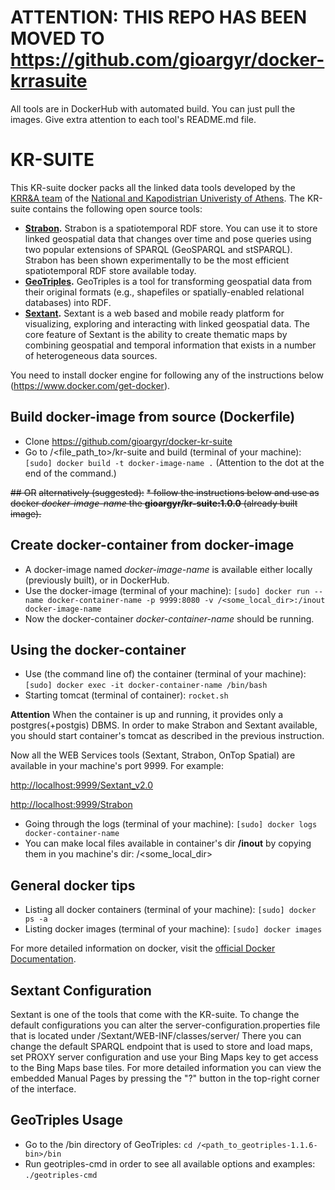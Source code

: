 # ATTENTION: THIS REPO HAS BEEN MOVED TO https://github.com/gioargyr/docker-krrasuite
All tools are in DockerHub with automated build. You can just pull the images.
Give extra attention to each tool's README.md file.


# KR-SUITE

This KR-suite docker packs all the linked data tools developed by the [KRR&A team](http://kr.di.uoa.gr/) of the [National and Kapodistrian Univeristy of Athens](http://www.di.uoa.gr/). The KR-suite contains the following open source tools:

* __[Strabon](http://strabon.di.uoa.gr/).__ Strabon is a spatiotemporal RDF store. You can use it to store linked geospatial data that changes over time and pose queries using two popular extensions of SPARQL (GeoSPARQL and stSPARQL). Strabon has been shown experimentally to be the most efficient spatiotemporal RDF store available today.
* __[GeoTriples](http://geotriples.di.uoa.gr/).__ GeoTriples is a tool for transforming geospatial data from their original formats (e.g., shapefiles or spatially-enabled relational databases) into RDF.
* __[Sextant](http://sextant.di.uoa.gr/).__ Sextant is a web based and mobile ready platform for visualizing, exploring and interacting with linked geospatial data. The core feature of Sextant is the ability to create thematic maps by combining geospatial and temporal information that exists in a number of heterogeneous data sources.

You need to install docker engine for following any of the instructions below (<https://www.docker.com/get-docker>).

## Build docker-image from source (Dockerfile)

* Clone <https://github.com/gioargyr/docker-kr-suite>
* Go to /<file_path_to>/kr-suite and build (terminal of your machine): `[sudo] docker build -t docker-image-name .`
(Attention to the dot at the end of the command.)

~~## OR~~
~~alternatively (suggested):~~
~~* follow the instructions below and use as docker _docker-image-name_ the __gioargyr/kr-suite:1.0.0__ (already built image).~~

## Create docker-container from docker-image

* A docker-image named _docker-image-name_ is available either locally (previously built), or in DockerHub.
* Use the docker-image (terminal of your machine): `[sudo] docker run --name docker-container-name -p 9999:8080 -v /<some_local_dir>:/inout docker-image-name`
* Now the docker-container _docker-container-name_  should be running.

## Using the docker-container

* Use (the command line of) the container (terminal of your machine): `[sudo] docker exec -it docker-container-name /bin/bash`
* Starting tomcat (terminal of container): `rocket.sh`

**Attention**  When the container is up and running, it provides only a postgres(+postgis) DBMS. In order to make Strabon and Sextant available,
you should start container's tomcat as described in the previous instruction.

Now all the WEB Services tools (Sextant, Strabon, OnTop Spatial) are available in your machine's port 9999. For example:

<http://localhost:9999/Sextant_v2.0>

<http://localhost:9999/Strabon>

* Going through the logs (terminal of your machine): `[sudo] docker logs docker-container-name`
* You can make local files available in container's dir __/inout__ by copying them in you machine's dir: /<some_local_dir>

## General docker tips

* Listing all docker containers (terminal of your machine): `[sudo] docker ps -a`
* Listing docker images (terminal of your machine): `[sudo] docker images`

For more detailed information on docker, visit the [official Docker Documentation](https://docs.docker.com/).

## Sextant Configuration

Sextant is one of the tools that come with the KR-suite. To change the default configurations you can alter the server-configuration.properties file that is located under /Sextant/WEB-INF/classes/server/
There you can change the default SPARQL endpoint that is used to store and load maps, set PROXY server configuration and use your Bing Maps key to get access to the Bing Maps base tiles. For more detailed information you can view the embedded Manual Pages by pressing the "?" button in the top-right corner of the interface.

## GeoTriples Usage

* Go to the /bin directory of GeoTriples: `cd /<path_to_geotriples-1.1.6-bin>/bin`
* Run geotriples-cmd in order to see all available options and examples: `./geotriples-cmd`
